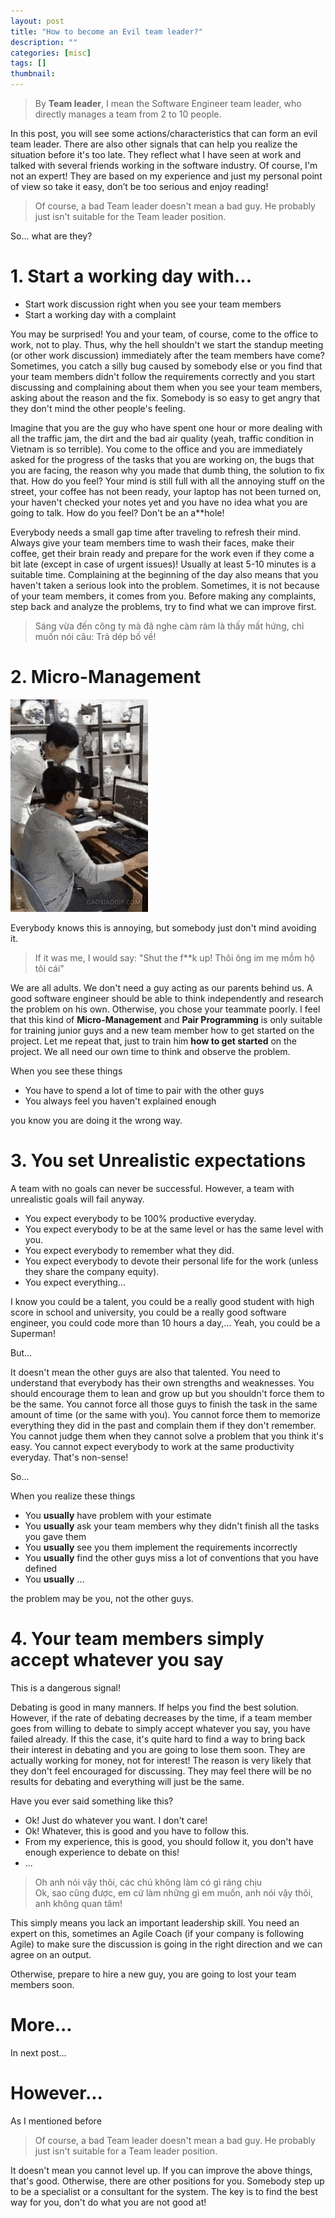 ```yaml
---
layout: post
title: "How to become an Evil team leader?"
description: ""
categories: [misc]
tags: []
thumbnail:
---
```


> By **Team leader**, I mean the Software Engineer team leader, who directly manages a team from 2 to 10 people.

In this post, you will see some actions/characteristics that can form an evil team leader. There are also other
signals that can help you realize the situation before it's too late. They reflect what I have seen
at work and talked with several friends working in the software industry. Of course, I'm not an
expert! They are based on my experience and just my personal point of view so take it easy, don’t be
too serious and enjoy reading!

> Of course, a bad Team leader doesn't mean a bad guy. He probably just isn't suitable for the Team
> leader position.

So... what are they?

# 1. Start a working day with...

- Start work discussion right when you see your team members
- Start a working day with a complaint

You may be surprised! You and your team, of course, come to the office to work, not to play. Thus,
why the hell shouldn't we start the standup meeting (or other work discussion) immediately after the
team members have come? Sometimes, you catch a silly bug caused by somebody else or you find that
your team members didn't follow the requirements correctly and you start discussing and complaining
about them when you see your team members, asking about the reason and the fix. Somebody is so easy
to get angry that they don't mind the other people's feeling.

Imagine that you are the guy who have spent one hour or more dealing with all the traffic jam, the
dirt and the bad air quality (yeah, traffic condition in Vietnam is so terrible). You come to the
office and you are immediately asked for the progress of the tasks that you are working on, the bugs
that you are facing, the reason why you made that dumb thing, the solution to fix that. How do you
feel? Your mind is still full with all the annoying stuff on the street, your coffee has not been
ready, your laptop has not been turned on, your haven't checked your notes yet and you have no idea
what you are going to talk. How do you feel? Don't be an a**hole!

Everybody needs a small gap time after traveling to refresh their mind. Always give your team
members time to wash their faces, make their coffee, get their brain ready and prepare for the work
even if they come a bit late (except in case of urgent issues)! Usually at least 5-10 minutes is a
suitable time. Complaining at the beginning of the day also means that you haven't taken a serious
look into the problem. Sometimes, it is not because of your team members, it comes from you. Before
making any complaints, step back and analyze the problems, try to find what we can improve first.

> Sáng vừa đến công ty mà đã nghe càm ràm là thấy mất hứng, chỉ muốn nói câu: Trả dép bố về!

# 2. Micro-Management

![Client](/files/2019-03-08-leader-stop-these-dumb-things/client.gif)

Everybody knows this is annoying, but somebody just don't mind avoiding it.

> If it was me, I would say: "Shut the f**k up! Thôi ông im mẹ mồm hộ tôi cái"

We are all adults. We don't need a guy acting as our parents behind us. A good software engineer
should be able to think independently and research the problem on his own. Otherwise, you chose your
teammate poorly. I feel that this kind of **Micro-Management** and **Pair Programming** is only suitable
for training junior guys and a new team member how to get started on the project. Let me repeat
that, just to train him **how to get started** on the project. We all need our own time to think
and observe the problem.

When you see these things
- You have to spend a lot of time to pair with the other guys
- You always feel you haven't explained enough

you know you are doing it the wrong way.

# 3. You set Unrealistic expectations

A team with no goals can never be successful. However, a team with unrealistic goals will fail
anyway.

- You expect everybody to be 100% productive everyday.
- You expect everybody to be at the same level or has the same level with you.
- You expect everybody to remember what they did.
- You expect everybody to devote their personal life for the work (unless they share the company
  equity).
- You expect everything...

I know you could be a talent, you could be a really good student with high score in school and
university, you could be a really good software engineer, you could code more than 10 hours a
day,... Yeah, you could be a Superman!

But...

It doesn't mean the other guys are also that talented. You need to understand that everybody has
their own strengths and weaknesses. You should
encourage them to lean and grow up but you shouldn't force them to be the same. You cannot force
all those guys to finish the task in the same amount of time (or the same with you). You cannot
force them to memorize everything they did in the past and complain them if they don't remember. You
cannot judge them when they cannot solve a problem that you think it's easy. You cannot expect
everybody to work at the same productivity everyday. That's non-sense!

So...

When you realize these things
- You **usually** have problem with your estimate
- You **usually** ask your team members why they didn't finish all the tasks you gave them
- You **usually** see you them implement the requirements incorrectly
- You **usually** find the other guys miss a lot of conventions that you have defined
- You **usually** ...

the problem may be you, not the other guys.

# 4. Your team members simply accept whatever you say

This is a dangerous signal!

Debating is good in many manners. If helps you find the best solution. However, if the rate of
debating decreases by the time, if a team member goes from willing to debate to simply accept
whatever you say, you have failed already. If this the case, it's quite hard to find a way to bring
back their interest in debating and you are going to lose them soon. They are actually working for
money, not for interest! The reason is very likely that they don't feel encouraged for discussing.
They may feel there will be no results for debating and everything will just be the same.

Have you ever said something like this?

- Ok! Just do whatever you want. I don't care!
- Ok! Whatever, this is good and you have to follow this.
- From my experience, this is good, you should follow it, you don't have enough experience to debate
  on this!
- ...

> Oh anh nói vậy thôi, các chú không làm có gì ráng chịu  
> Ok, sao cũng được, em cứ làm những gì em muốn, anh nói vậy thôi, anh không quan tâm!

This simply means you lack an important leadership skill. You need an expert on this, sometimes an
Agile Coach (if your company is following Agile) to make sure the discussion is going in the right
direction and we can agree on an output.

Otherwise, prepare to hire a new guy, you are going to lost your team members soon.

# More...

In next post...

# However...

As I mentioned before

> Of course, a bad Team leader doesn't mean a bad guy. He probably just isn't suitable for a Team
> leader position.

It doesn't mean you cannot level up. If you can improve the above things, that's good. Otherwise,
there are other positions for you. Somebody step up to be a specialist or a consultant for the
system. The key is to find the best way for you, don't do what you are not good at!
